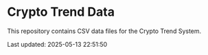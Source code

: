 # Crypto Trend Data

This repository contains CSV data files for the Crypto Trend System.

Last updated: 2025-05-13 22:51:50
